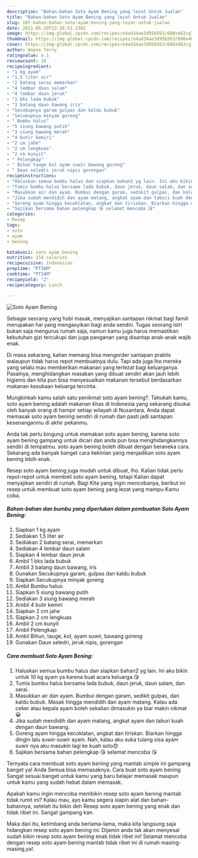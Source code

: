 ```yaml
---
description: "Bahan-bahan Soto Ayam Bening yang lezat Untuk Jualan"
title: "Bahan-bahan Soto Ayam Bening yang lezat Untuk Jualan"
slug: 107-bahan-bahan-soto-ayam-bening-yang-lezat-untuk-jualan
date: 2021-05-20T23:38:53.230Z
image: https://img-global.cpcdn.com/recipes/e4ad34ae3d95b563/680x482cq70/soto-ayam-bening-foto-resep-utama.jpg
thumbnail: https://img-global.cpcdn.com/recipes/e4ad34ae3d95b563/680x482cq70/soto-ayam-bening-foto-resep-utama.jpg
cover: https://img-global.cpcdn.com/recipes/e4ad34ae3d95b563/680x482cq70/soto-ayam-bening-foto-resep-utama.jpg
author: Wayne Terry
ratingvalue: 4.1
reviewcount: 10
recipeingredient:
- "1 kg ayam"
- "1,5 liter air"
- "2 batang serai memarkan"
- "4 lembar daun salam"
- "4 lembar daun jeruk"
- "1 bks lada bubuk"
- "3 batang daun bawang iris"
- "Secukupnya garam gulpas dan kaldu bubuk"
- "Secukupnya minyak goreng"
- " Bumbu halus"
- "5 siung bawang putih"
- "3 siung bawang merah"
- "4 butir kemiri"
- "2 cm jahe"
- "2 cm lengkuas"
- "2 cm kunyit"
- " Pelengkap"
- " Bihun tauge kol ayam suwir bawang goreng"
- " Daun seledri jeruk nipis gorengan"
recipeinstructions:
- "Haluskan semua bumbu halus dan siapkan bahan2 yg lain. Ini aku bikin untuk 10 kg ayam ya karena buat acara keluarga.😘"
- "Tumis bumbu halus bersama lada bubuk, daun jeruk, daun salam, dan serai."
- "Masukkan air dan ayam. Bumbui dengan garam, sedikit gulpas, dan kaldu bubuk. Masak hingga mendidih dan ayam matang. Kalau ada ceker atau kepala ayam boleh sekalian dimasukin ya biar makin nikmat😀"
- "Jika sudah mendidih dan ayam matang, angkat ayam dan taburi kuah dengan daun bawang."
- "Goreng ayam hingga kecoklatan, angkat dan tiriskan. Biarkan hingga dingin lalu suwir-suwir ayam. Nah, kalau aku suka tulang sisa ayam suwir nya aku masukin lagi ke kuah soto😍"
- "Sajikan bersama bahan pelengkap 😘 selamat mencoba 😘"
categories:
- Resep
tags:
- soto
- ayam
- bening

katakunci: soto ayam bening 
nutrition: 154 calories
recipecuisine: Indonesian
preptime: "PT38M"
cooktime: "PT34M"
recipeyield: "2"
recipecategory: Lunch

---
```



![Soto Ayam Bening](https://img-global.cpcdn.com/recipes/e4ad34ae3d95b563/680x482cq70/soto-ayam-bening-foto-resep-utama.jpg)

Sebagai seorang yang hobi masak, menyajikan santapan nikmat bagi famili merupakan hal yang mengasyikan bagi anda sendiri. Tugas seorang istri bukan saja mengurus rumah saja, namun kamu juga harus memastikan kebutuhan gizi tercukupi dan juga panganan yang disantap anak-anak wajib enak.

Di masa  sekarang, kalian memang bisa mengorder santapan praktis walaupun tidak harus repot membuatnya dulu. Tapi ada juga lho mereka yang selalu mau memberikan makanan yang terlezat bagi keluarganya. Pasalnya, menghidangkan masakan yang dibuat sendiri akan jauh lebih higienis dan kita pun bisa menyesuaikan makanan tersebut berdasarkan makanan kesukaan keluarga tercinta. 



Mungkinkah kamu salah satu penikmat soto ayam bening?. Tahukah kamu, soto ayam bening adalah makanan khas di Indonesia yang sekarang disukai oleh banyak orang di hampir setiap wilayah di Nusantara. Anda dapat memasak soto ayam bening sendiri di rumah dan pasti jadi santapan kesenanganmu di akhir pekanmu.

Anda tak perlu bingung untuk memakan soto ayam bening, karena soto ayam bening gampang untuk dicari dan anda pun bisa menghidangkannya sendiri di tempatmu. soto ayam bening boleh dibuat dengan beraneka cara. Sekarang ada banyak banget cara kekinian yang menjadikan soto ayam bening lebih enak.

Resep soto ayam bening juga mudah untuk dibuat, lho. Kalian tidak perlu repot-repot untuk membeli soto ayam bening, tetapi Kalian dapat menyajikan sendiri di rumah. Bagi Kita yang ingin mencobanya, berikut ini resep untuk membuat soto ayam bening yang lezat yang mampu Kamu coba.

<!--inarticleads1-->

##### Bahan-bahan dan bumbu yang diperlukan dalam pembuatan Soto Ayam Bening:

1. Siapkan 1 kg ayam
1. Sediakan 1,5 liter air
1. Sediakan 2 batang serai, memarkan
1. Sediakan 4 lembar daun salam
1. Siapkan 4 lembar daun jeruk
1. Ambil 1 bks lada bubuk
1. Ambil 3 batang daun bawang, iris
1. Gunakan Secukupnya garam, gulpas dan kaldu bubuk
1. Siapkan Secukupnya minyak goreng
1. Ambil  Bumbu halus:
1. Siapkan 5 siung bawang putih
1. Sediakan 3 siung bawang merah
1. Ambil 4 butir kemiri
1. Siapkan 2 cm jahe
1. Siapkan 2 cm lengkuas
1. Ambil 2 cm kunyit
1. Ambil  Pelengkap:
1. Ambil  Bihun, tauge, kol, ayam suwir, bawang goreng
1. Gunakan  Daun seledri, jeruk nipis, gorengan




<!--inarticleads2-->

##### Cara membuat Soto Ayam Bening:

1. Haluskan semua bumbu halus dan siapkan bahan2 yg lain. Ini aku bikin untuk 10 kg ayam ya karena buat acara keluarga.😘
1. Tumis bumbu halus bersama lada bubuk, daun jeruk, daun salam, dan serai.
1. Masukkan air dan ayam. Bumbui dengan garam, sedikit gulpas, dan kaldu bubuk. Masak hingga mendidih dan ayam matang. Kalau ada ceker atau kepala ayam boleh sekalian dimasukin ya biar makin nikmat😀
1. Jika sudah mendidih dan ayam matang, angkat ayam dan taburi kuah dengan daun bawang.
1. Goreng ayam hingga kecoklatan, angkat dan tiriskan. Biarkan hingga dingin lalu suwir-suwir ayam. Nah, kalau aku suka tulang sisa ayam suwir nya aku masukin lagi ke kuah soto😍
1. Sajikan bersama bahan pelengkap 😘 selamat mencoba 😘




Ternyata cara membuat soto ayam bening yang mantab simple ini gampang banget ya! Anda Semua bisa memasaknya. Cara buat soto ayam bening Sangat sesuai banget untuk kamu yang baru belajar memasak maupun untuk kamu yang sudah hebat dalam memasak.

Apakah kamu ingin mencoba membikin resep soto ayam bening mantab tidak rumit ini? Kalau mau, ayo kamu segera siapin alat dan bahan-bahannya, setelah itu bikin deh Resep soto ayam bening yang enak dan tidak ribet ini. Sangat gampang kan. 

Maka dari itu, ketimbang anda berlama-lama, maka kita langsung saja hidangkan resep soto ayam bening ini. Dijamin anda tak akan menyesal sudah bikin resep soto ayam bening enak tidak ribet ini! Selamat mencoba dengan resep soto ayam bening mantab tidak ribet ini di rumah masing-masing,ya!.

